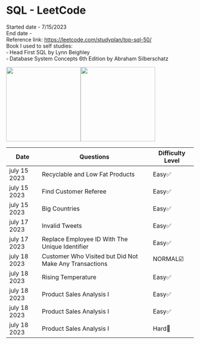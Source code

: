 # SQL - LeetCode
Started date - 7/15/2023 <br>
End date - <br>
Reference link: https://leetcode.com/studyplan/top-sql-50/ <br>
Book I used to self studies:  <br>
▫️ Head First SQL by Lynn Beighley <br>
▫️ Database System Concepts 6th Edition by Abraham Silberschatz <br>

<img src="https://m.media-amazon.com/images/I/71dn19QpfhL._AC_UF1000,1000_QL80_.jpg" height="200"><img src="https://m.media-amazon.com/images/I/61xXsVbV52L._AC_UF1000,1000_QL80_.jpg" height="200">

| Date          | Questions     | Difficulty Level |
| ------------- | ------------- | -----------------|
| july 15 2023  | Recyclable and Low Fat Products   | Easy✅     |
| july 15 2023  | Find Customer Referee   | Easy✅     |
| july 15 2023  | Big Countries   | Easy✅     |
| july 17 2023  | Invalid Tweets  | Easy✅     |
| july 17 2023  | Replace Employee ID With The Unique Identifier  | Easy✅     |
| july 18 2023  | Customer Who Visited but Did Not Make Any Transactions | NORMAL☑️     |
| july 18 2023  | Rising Temperature  | Easy✅     |
| july 18 2023  | Product Sales Analysis I | Easy✅     |
| july 18 2023  | Product Sales Analysis I | Easy✅     |
| july 18 2023  | Product Sales Analysis I | Hard🔴     |








